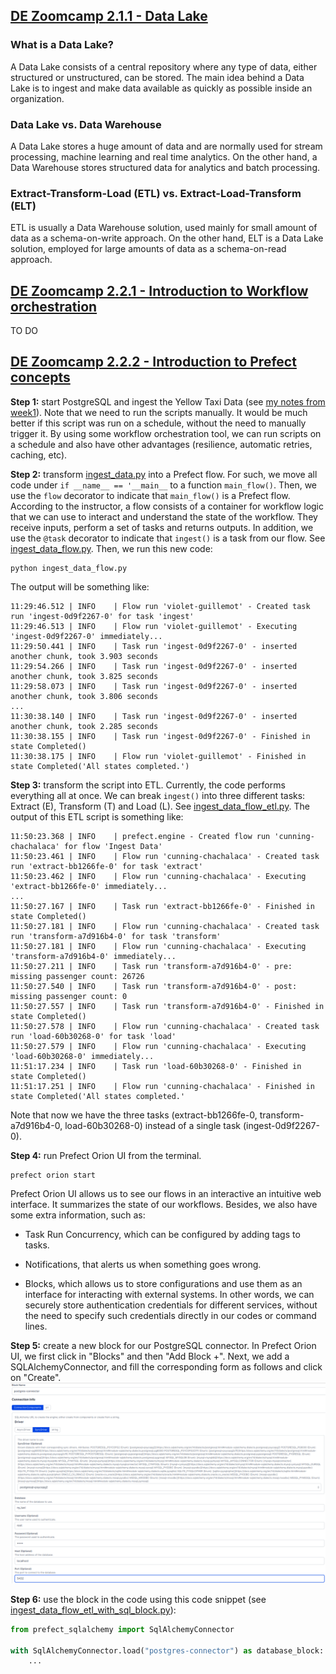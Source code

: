 ## [DE Zoomcamp 2.1.1 - Data Lake](https://www.youtube.com/watch?v=W3Zm6rjOq70&list=PL3MmuxUbc_hJed7dXYoJw8DoCuVHhGEQb)

### What is a Data Lake?
A Data Lake consists of a central repository where any type of data, either structured or unstructured, can be stored. The main idea behind a Data Lake is to ingest and make data available as quickly as possible inside an organization.

### Data Lake vs. Data Warehouse
A Data Lake stores a huge amount of data and are normally used for stream processing, machine learning and real time analytics. On the other hand, a Data Warehouse stores structured data for analytics and batch processing.

### Extract-Transform-Load (ETL) vs. Extract-Load-Transform (ELT)
ETL is usually a Data Warehouse solution, used mainly for small amount of data as a schema-on-write approach. On the other hand, ELT is a Data Lake solution, employed for large amounts of data as a schema-on-read approach.

## [DE Zoomcamp 2.2.1 - Introduction to Workflow orchestration](https://www.youtube.com/watch?v=8oLs6pzHp68&list=PL3MmuxUbc_hJed7dXYoJw8DoCuVHhGEQb&index=17)

TO DO

## [DE Zoomcamp 2.2.2 - Introduction to Prefect concepts](https://www.youtube.com/watch?v=jAwRCyGLKOY&list=PL3MmuxUbc_hJed7dXYoJw8DoCuVHhGEQb&index=18)

**Step 1:** start PostgreSQL and ingest the Yellow Taxi Data (see [my notes from week1](../week1/README.md)). Note that we need to run the scripts manually. It would be much better if this script was run on a schedule, without the need to manually trigger it. By using some workflow orchestration tool, we can run scripts on a schedule and also have other advantages (resilience, automatic retries, caching, etc).

**Step 2:** transform [ingest_data.py](../week1/ingest_data.py) into a Prefect flow. For such, we move all code under ```if __name__ == '__main__``` to a function ```main_flow()```. Then, we use the ```flow``` decorator to indicate that ```main_flow()``` is a Prefect flow. According to the instructor, a flow consists of a container for workflow logic that we can use to interact and understand the state of the workflow. They receive inputs, perform a set of tasks and returns outputs. In addition, we use the ```@task``` decorator to indicate that ```ingest()``` is a task from our flow. See [ingest_data_flow.py](./ingest_data_flow.py). Then, we run this new code:
```
python ingest_data_flow.py
```

The output will be something like:

    11:29:46.512 | INFO    | Flow run 'violet-guillemot' - Created task run 'ingest-0d9f2267-0' for task 'ingest'
    11:29:46.513 | INFO    | Flow run 'violet-guillemot' - Executing 'ingest-0d9f2267-0' immediately...
    11:29:50.441 | INFO    | Task run 'ingest-0d9f2267-0' - inserted another chunk, took 3.903 seconds
    11:29:54.266 | INFO    | Task run 'ingest-0d9f2267-0' - inserted another chunk, took 3.825 seconds
    11:29:58.073 | INFO    | Task run 'ingest-0d9f2267-0' - inserted another chunk, took 3.806 seconds
    ...
    11:30:38.140 | INFO    | Task run 'ingest-0d9f2267-0' - inserted another chunk, took 2.285 seconds
    11:30:38.155 | INFO    | Task run 'ingest-0d9f2267-0' - Finished in state Completed()
    11:30:38.175 | INFO    | Flow run 'violet-guillemot' - Finished in state Completed('All states completed.')

**Step 3:** transform the script into ETL. Currently, the code performs everything all at once. We can break ```ingest()``` into three different tasks: Extract (E), Transform (T) and Load (L). See [ingest_data_flow_etl.py](./ingest_data_flow_etl.py). The output of this ETL script is something like:

    11:50:23.368 | INFO    | prefect.engine - Created flow run 'cunning-chachalaca' for flow 'Ingest Data'
    11:50:23.461 | INFO    | Flow run 'cunning-chachalaca' - Created task run 'extract-bb1266fe-0' for task 'extract'
    11:50:23.462 | INFO    | Flow run 'cunning-chachalaca' - Executing 'extract-bb1266fe-0' immediately...
    ...
    11:50:27.167 | INFO    | Task run 'extract-bb1266fe-0' - Finished in state Completed()
    11:50:27.181 | INFO    | Flow run 'cunning-chachalaca' - Created task run 'transform-a7d916b4-0' for task 'transform'
    11:50:27.181 | INFO    | Flow run 'cunning-chachalaca' - Executing 'transform-a7d916b4-0' immediately...
    11:50:27.211 | INFO    | Task run 'transform-a7d916b4-0' - pre: missing passenger count: 26726
    11:50:27.540 | INFO    | Task run 'transform-a7d916b4-0' - post: missing passenger count: 0
    11:50:27.557 | INFO    | Task run 'transform-a7d916b4-0' - Finished in state Completed()
    11:50:27.578 | INFO    | Flow run 'cunning-chachalaca' - Created task run 'load-60b30268-0' for task 'load'
    11:50:27.579 | INFO    | Flow run 'cunning-chachalaca' - Executing 'load-60b30268-0' immediately...
    11:51:17.234 | INFO    | Task run 'load-60b30268-0' - Finished in state Completed()
    11:51:17.251 | INFO    | Flow run 'cunning-chachalaca' - Finished in state Completed('All states completed.'

Note that now we have the three tasks (extract-bb1266fe-0, transform-a7d916b4-0, load-60b30268-0) instead of a single task (ingest-0d9f2267-0).

**Step 4:** run Prefect Orion UI from the terminal.
```
prefect orion start
```

Prefect Orion UI allows us to see our flows in an interactive an intuitive web interface. It summarizes the state of our workflows. Besides, we also have some extra information, such as:

* Task Run Concurrency, which can be configured by adding tags to tasks.

* Notifications, that alerts us when something goes wrong.

* Blocks, which allows us to store configurations and use them as an interface for interacting with external systems. In other words, we can securely store authentication credentials for different services, without the need to specify such credentials directly in our codes or command lines.

**Step 5:** create a new block for our PostgreSQL connector. In Prefect Orion UI, we first click in "Blocks" and then "Add Block +". Next, we add a SQLAlchemyConnector, and fill the corresponding form as follows and click on "Create".
![](./img/sql-block.png)

**Step 6:** use the block in the code using this code snippet (see [ingest_data_flow_etl_with_sql_block.py](./ingest_data_flow_etl_with_sql_block.py)):

```python
from prefect_sqlalchemy import SqlAlchemyConnector

with SqlAlchemyConnector.load("postgres-connector") as database_block:
    ...
```
